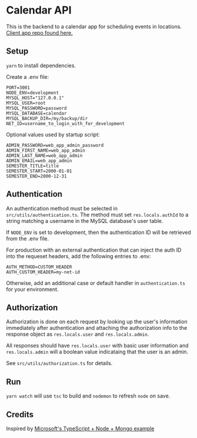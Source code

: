 # Calendar API

This is the backend to a calendar app for scheduling events in locations.
[Client app repo found here.](https://github.com/dwmorrin/material-calendar)

## Setup

`yarn` to install dependencies.

Create a .env file:

```
PORT=3001
NODE_ENV=development
MYSQL_HOST="127.0.0.1"
MYSQL_USER=root
MYSQL_PASSWORD=password
MYSQL_DATABASE=calendar
MYSQL_BACKUP_DIR=/my/backup/dir
NET_ID=username_to_login_with_for_development
```

Optional values used by startup script:

```
ADMIN_PASSWORD=web_app_admin_password
ADMIN_FIRST_NAME=web_app_admin
ADMIN_LAST_NAME=web_app_admin
ADMIN_EMAIL=web_app_admin
SEMESTER_TITLE=title
SEMESTER_START=2000-01-01
SEMESTER_END=2000-12-31
```

## Authentication

An authentication method must be selected in `src/utils/authentication.ts`.
The method must set `res.locals.authId` to a string matching a username in the
MySQL database's user table.

If `NODE_ENV` is set to development, then the authentication ID will be retrieved
from the .env file.

For production with an external authentication that can inject the auth ID into
the requeset headers, add the following entries to .env:

```
AUTH_METHOD=CUSTOM_HEADER
AUTH_CUSTOM_HEADER=my-net-id
```

Otherwise, add an additional case or default handler in `authentication.ts` for
your environment.

## Authorization

Authorization is done on each request by looking up the user's information
immediately after authentication and attaching the authorization info to the
response object as `res.locals.user` and `res.locals.admin`.

All responses should have `res.locals.user` with basic user information and
`res.locals.admin` will a boolean value indicataing that the user is an admin.

See `src/utils/authorization.ts` for details.

## Run

`yarn watch` will use `tsc` to build and `nodemon` to refresh `node` on save.

## Credits

Inspired by [Microsoft's TypeScript + Node + Mongo example](https://github.com/microsoft/TypeScript-Node-Starter)
